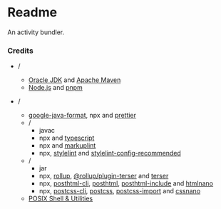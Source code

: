 # Readme
An activity bundler.

### Credits

- /
  - [Oracle JDK](https://www.oracle.com/java/technologies/downloads) and [Apache Maven](https://github.com/apache/maven)
  - [Node.js](https://github.com/nodejs/node) and [pnpm](https://github.com/pnpm/pnpm)

- /
  - [google-java-format](https://github.com/google/google-java-format), npx and [prettier](https://github.com/prettier/prettier)
  - /
    - javac
    - npx and [typescript](https://github.com/microsoft/TypeScript)
    - npx and [markuplint](https://github.com/markuplint/markuplint)
    - npx, [stylelint](https://github.com/stylelint/stylelint) and [stylelint-config-recommended](https://github.com/stylelint/stylelint-config-recommended)
  - /
    - jar
    - npx, [rollup](https://github.com/rollup/rollup), [@rollup/plugin-terser](https://github.com/rollup/plugins/tree/master/packages/terser) and [terser](https://github.com/terser/terser)
    - npx, [posthtml-cli](https://github.com/posthtml/posthtml-cli), [posthtml](https://github.com/posthtml/posthtml), [posthtml-include](https://github.com/posthtml/posthtml-include) and [htmlnano](https://github.com/posthtml/htmlnano)
    - npx, [postcss-cli](https://github.com/postcss/postcss-cli), [postcss](https://github.com/postcss/postcss), [postcss-import](https://github.com/postcss/postcss-import) and [cssnano](https://github.com/cssnano/cssnano)
  - [POSIX Shell & Utilities](https://pubs.opengroup.org/onlinepubs/9799919799)
